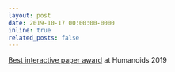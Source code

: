 ```yaml
---
layout: post
date: 2019-10-17 00:00:00-0000
inline: true
related_posts: false
---
```


[Best interactive paper
award](https://twitter.com/HumanoidsConf/status/1184947644088684544) at Humanoids 2019

